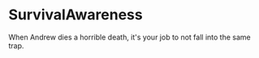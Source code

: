 # SurvivalAwareness
When Andrew dies a horrible death, it's your job to not fall into the same trap. 
